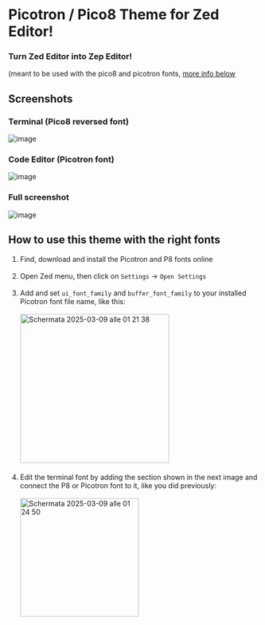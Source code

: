 # Picotron / Pico8 Theme for Zed Editor!
### Turn Zed Editor into Zep Editor! 
(meant to be used with the pico8 and picotron fonts, [more info below](https://github.com/369px/Zep-Editor#how-to-use-this-theme-with-the-right-fonts)

## Screenshots
### Terminal (Pico8 reversed font)
![image](https://github.com/user-attachments/assets/9ed57d1b-d85a-4fdb-8024-556e0d341d6d)
### Code Editor (Picotron font)
![image](https://github.com/user-attachments/assets/e36a21a5-f698-4105-801b-534f80aeb859)
### Full screenshot
![image](https://github.com/user-attachments/assets/50e4295c-9603-43be-a974-b2058345dcaf)

## How to use this theme with the right fonts
1. Find, download and install the Picotron and P8 fonts online
<br><br>
2. Open Zed menu, then click on ` Settings `  ->  ` Open Settings `
<br><br>
4. Add and set ` ui_font_family ` and ` buffer_font_family ` to your installed Picotron font file name, like this:
<br><br><img width="299" alt="Schermata 2025-03-09 alle 01 21 38" src="https://github.com/user-attachments/assets/45748cff-c2bd-4279-b792-53e803ea21e4" /><br><br>
5. Edit the terminal font by adding the section shown in the next image and connect the P8 or Picotron font to it, like you did previously:
<br><br><img width="238" alt="Schermata 2025-03-09 alle 01 24 50" src="https://github.com/user-attachments/assets/218ada70-5290-4ceb-9b8c-50f7508ec657" />
